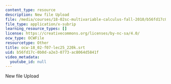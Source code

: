 ```yaml
---
content_type: resource
description: New file Upload
file: /media/courses/18-02sc-multivariable-calculus-fall-2010/b56fd17c0b0da2e30773ac8064d5841f_ocw-18_02-f07-lec25_220k.srt
file_type: application/x-subrip
learning_resource_types: []
license: https://creativecommons.org/licenses/by-nc-sa/4.0/
ocw_type: OCWFile
resourcetype: Other
title: ocw-18_02-f07-lec25_220k.srt
uid: b56fd17c-0b0d-a2e3-0773-ac8064d5841f
video_metadata:
  youtube_id: null
---
```

New file Upload